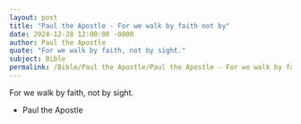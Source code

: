 ```yaml
---
layout: post
title: "Paul the Apostle - For we walk by faith not by"
date: 2024-12-28 12:00:00 -0000
author: Paul the Apostle
quote: "For we walk by faith, not by sight."
subject: Bible
permalink: /Bible/Paul the Apostle/Paul the Apostle - For we walk by faith not by
---
```


For we walk by faith, not by sight.

- Paul the Apostle
